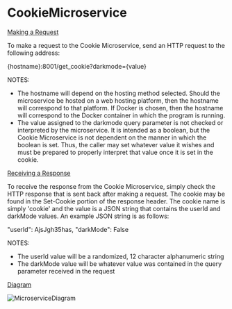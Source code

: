# CookieMicroservice

<u>Making a Request</u>

To make a request to the Cookie Microservice, send an HTTP request to the following address:

{hostname}:8001/get_cookie?darkmode={value}

NOTES:
* The hostname will depend on the hosting method selected. Should the microservice be hosted on a web hosting platform, then the hostname will correspond to that platform. If Docker is chosen, then the hostname will correspond to the Docker container in which the program is running.
* The value assigned to the darkmode query parameter is not checked or interpreted by the microservice. It is intended as a boolean, but the Cookie Microservice is not dependent on the manner in which the boolean is set. Thus, the caller may set whatever value it wishes and must be prepared to properly interpret that value once it is set in the cookie.

<u>Receiving a Response</u>

To receive the response from the Cookie Microservice, simply check the HTTP response that is sent back after making a request. The cookie may be found in the Set-Cookie portion of the response header.
The cookie name is simply 'cookie' and the value is a JSON string that contains the userId and darkMode values. An example JSON string is as follows:

"userId": AjsJgh35has, "darkMode": False

NOTES:
* The userId value will be a randomized, 12 character alphanumeric string
* The darkMode value will be whatever value was contained in the query parameter received in the request

<u>Diagram</u>

![MicroserviceDiagram](https://github.com/MQuillian/CS361/assets/38482544/5e04e2a8-9f93-4b2d-acf5-c2f3a5250854)
